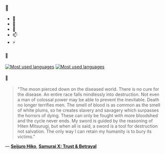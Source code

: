 ### 👋

- 🔭
- 🌱
- 💬
- 📫
- ⚡

#### 🧏

[![Most used languages](https://github-readme-stats-aynah.vercel.app/api/top-langs/?username=aynh&theme=solarized-dark&langs_count=6&layout=compact&hide_title=true)](https://github.com/anuraghazra/github-readme-stats#gh-dark-mode-only)
[![Most used languages](https://github-readme-stats-aynah.vercel.app/api/top-langs/?username=aynh&theme=solarized-light&langs_count=6&layout=compact&hide_title=true)](https://github.com/anuraghazra/github-readme-stats#gh-light-mode-only)

#### 💬

> "The moon pierced down on the diseased world. There is no cure for the disease. An entire race falls mindlessly into destruction. Not even a man of colossal power may be able to prevent the inevitable. Death no longer terrifies men. The smell of blood is as common as the smell of white plums, so he creates slavery and savagery which surpasses the horrors of dying. These can only be fought with more bloodshed and the cycle never ends. My sword is guided by the reasoning of Hiten Mitsurugi, but when all is said, a sword is a tool for destruction not salvation. The only way I can retain my humanity is to bury its victims."

&mdash; [**Seijuro Hiko**](https://myanimelist.net/character.php?q=Seijuro%20Hiko&cat=character), [**Samurai X: Trust & Betrayal**](https://myanimelist.net/search/all?q=Samurai%20X%3A%20Trust%20%26%20Betrayal&cat=all)

